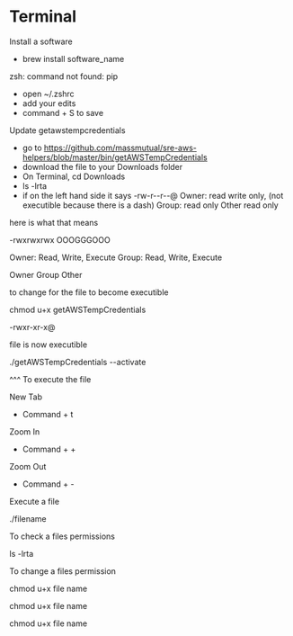 # Terminal

Install a software
* brew install software_name

zsh: command not found: pip
  * open ~/.zshrc
  * add your edits
  * command + S to save
  
Update getawstempcredentials
* go to https://github.com/massmutual/sre-aws-helpers/blob/master/bin/getAWSTempCredentials
* download the file to your Downloads folder
* On Terminal, cd Downloads
* ls -lrta
* if on the left hand side it says -rw-r--r--@ 
Owner: read write only, (not executible because there is a dash)
Group: read only
Other read only

here is what that means

-rwxrwxrwx
 OOOGGGOOO
 
 Owner: Read, Write, Execute
 Group: Read, Write, Execute
 
 
 Owner Group Other
 
 to change for the file to become executible
 
 chmod u+x getAWSTempCredentials
 
 -rwxr-xr-x@ 
 
 file is now executible
 
 ./getAWSTempCredentials --activate
 
 ^^^ To execute the file
 
 

  
  
  New Tab
  * Command + t
  
  
  
  Zoom In
  * Command + +
  
  Zoom Out
  * Command + -
  
  
  Execute a file
  
  ./filename
  
  To check a files permissions
  
  ls -lrta
  
  
  To change a files permission
  
  chmod u+x file name
  
  chmod u+x file name
  
  chmod u+x file name
  
  
  
  
  
